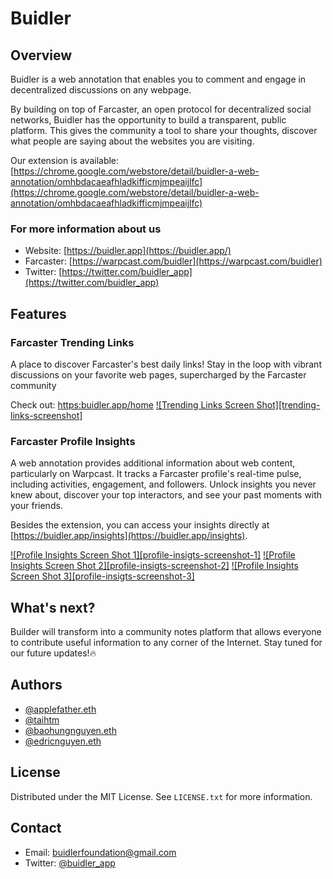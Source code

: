 # Buidler

## Overview
Buidler is a web annotation that enables you to comment and engage in decentralized discussions on any webpage.

By building on top of Farcaster, an open protocol for decentralized social networks, Buidler has the opportunity to build a transparent, public platform. This gives the community a tool to share your thoughts, discover what people are saying about the websites you are visiting.

Our extension is available:  [https://chrome.google.com/webstore/detail/buidler-a-web-annotation/omhbdacaeafhladkifficmjmpeaijlfc](https://chrome.google.com/webstore/detail/buidler-a-web-annotation/omhbdacaeafhladkifficmjmpeaijlfc)

### For more information about us
- Website:  [https://buidler.app](https://buidler.app/)
- Farcaster:  [https://warpcast.com/buidler](https://warpcast.com/buidler)
- Twitter:  [https://twitter.com/buidler_app](https://twitter.com/buidler_app)
## Features
### Farcaster Trending Links
A place to discover Farcaster's best daily links! Stay in the loop with vibrant discussions on your favorite web pages, supercharged by the Farcaster community

Check out: [https:buidler.app/home](https://buidler.app/home)
[![Trending Links Screen Shot][trending-links-screenshot]](https://ipfs.backend.prop.house/ipfs/QmdWRhQxNUH4ySwtXCQcGNR6yLYnywwsJfyHEkiDD3rtyq)
### Farcaster Profile Insights
A web annotation provides additional information about web content, particularly on Warpcast. It tracks a Farcaster profile's real-time pulse, including activities, engagement, and followers. Unlock insights you never knew about, discover your top interactors, and see your past moments with your friends.

  

Besides the extension, you can access your insights directly at  [https://buidler.app/insights](https://buidler.app/insights).

[![Profile Insights Screen Shot 1][profile-insigts-screenshot-1]](https://ipfs.backend.prop.house/ipfs/QmW9SsjwMVcP273o9ookVQKwUuFGCrAsZeccZiwDviXc2D)
[![Profile Insights Screen Shot 2][profile-insigts-screenshot-2]](https://ipfs.backend.prop.house/ipfs/Qmf2sesyTPE7jWb66iHzY7CcRYWbMrkrmyDyugNhjV9sU3)
[![Profile Insights Screen Shot 3][profile-insigts-screenshot-3]](https://ipfs.backend.prop.house/ipfs/QmQirq8MqfPZf9mMSbexygBb4KGRVXqDrPMkHbKk56XEMP)

## What's next?
Builder will transform into a community notes platform that allows everyone to contribute useful information to any corner of the Internet. Stay tuned for our future updates!🔥

## Authors
- [@applefather.eth](https://warpcast.com/applefather.eth)
- [@taihtm](https://warpcast.com/taihtm)
- [@baohungnguyen.eth](https://warpcast.com/baohungnguyen.eth)
- [@edricnguyen.eth](https://warpcast.com/edricnguyen.eth)

## License
Distributed under the MIT License. See `LICENSE.txt` for more information.

## Contact
-   Email: [buidlerfoundation@gmail.com](mailto:your.email@example.com)
-   Twitter: [@buidler_app](https://twitter.com/your_twitter_handle)

